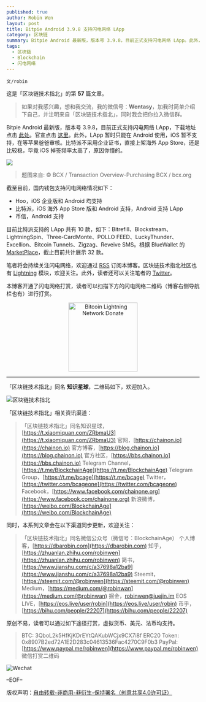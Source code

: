 ```yaml
---
published: true
author: Robin Wen
layout: post
title: Bitpie Android 3.9.8 支持闪电网络 LApp
category: 区块链
summary: Bitpie Android 最新版，版本号 3.9.8，目前正式支持闪电网络 LApp。此外，LApp 暂时只能在 Android 使用，iOS 暂不支持，在等苹果爸爸审核。比特派不采用企业证书，直接上架海外 App Store，还是比较稳，毕竟 iOS 掉签频率太高了，原因你懂的。目前比特派支持的 LApp 共有 10 款，如下：Bitrefill、Blockstream、LightningSpin、Three-CardMonte、POLLO FEED、LuckyThunder、Excellion、Bitcoin Tunnels、Zigzag、Reveive SMS。
tags:
  - 区块链
  - Blockchain
  - 闪电网络
---
```


`文/robin`

这是「区块链技术指北」的第 **57** 篇文章。

> 如果对我感兴趣，想和我交流，我的微信号：**Wentasy**，加我时简单介绍下自己，并注明来自「区块链技术指北」，同时我会把你拉入微信群。

Bitpie Android 最新版，版本号 3.9.8，目前正式支持闪电网络 LApp，下载地址点击 [此处](https://itunes.apple.com/us/app/bitpie-blockchain-wallet/id1168568820?mt=8)。官宣点击 [这里](https://medium.com/@Bitpie/bitpie-v3-9-8-now-support-lapps-c1a34344a54e)。此外，LApp 暂时只能在 Android 使用，iOS 暂不支持，在等苹果爸爸审核。比特派不采用企业证书，直接上架海外 App Store，还是比较稳，毕竟 iOS 掉签频率太高了，原因你懂的。

![](https://cdn.wenguobing.com/dGRYEm6.jpg)

> 题图来自: © BCX / Transaction Overview-Purchasing BCX / bcx.org

截至目前，国内钱包支持闪电网络情况如下：

* Hoo，iOS 企业版和 Android 均支持
* 比特派，iOS 海外 App Store 版和 Android 支持，Android 支持 LApp
* 币信，Android 支持

目前比特派支持的 LApp 共有 10 款，如下：Bitrefill、Blockstream、LightningSpin、Three-CardMonte、POLLO FEED、LuckyThunder、Excellion、Bitcoin Tunnels、Zigzag、Reveive SMS。根据 BlueWallet 的 [MarketPlace](https://bluewallet.io/marketplace)，截止目前共计展示 32 款。

笔者将会持续关注闪电网络，欢迎通过 [RSS](https://dbarobin.com/feed.xm) 订阅本博客。区块链技术指北社区也有 [Lightning](https://bbs.chainon.io/t/lightning) 模块，欢迎关注。此外，读者还可以关注笔者的 [Twitter](https://twitter.com/vrwio)。

本博客开通了闪电网络打赏，读者可以扫描下方的闪电网络二维码（博客右侧导航栏也有）进行打赏。

<center><img title="Bitcoin Lightning Network Donate" width="180" height="180" src="https://lnd.hoo.com/api/generate?openid=TruSwjrK2q57V484Tf0u&isimg=1" alt="Bitcoin Lightning Network Donate"/></center>

***

「区块链技术指北」同名 **知识星球**，二维码如下，欢迎加入。

![区块链技术指北](https://cdn.wenguobing.com/3YzonTR.png)

「区块链技术指北」相关资讯渠道：

> 「区块链技术指北」同名知识星球，[https://t.xiaomiquan.com/ZRbmaU3](https://t.xiaomiquan.com/ZRbmaU3)
> 官网，[https://chainon.io](https://chainon.io)
> 官方博客，[https://blog.chainon.io](https://blog.chainon.io)
> 官方社区，[https://bbs.chainon.io](https://bbs.chainon.io)
> Telegram Channel，[https://t.me/BlockchainAge](https://t.me/BlockchainAge)
> Telegram Group，[https://t.me/bcage](https://t.me/bcage)
> Twitter，[https://twitter.com/bcageone](https://twitter.com/bcageone)
> Facebook，[https://www.facebook.com/chainone.org](https://www.facebook.com/chainone.org)
> 新浪微博，[https://weibo.com/BlockchainAge](https://weibo.com/BlockchainAge)

同时，本系列文章会在以下渠道同步更新，欢迎关注：

> 「区块链技术指北」同名微信公众号（微信号：BlockchainAge）
> 个人博客，[https://dbarobin.com](https://dbarobin.com)
> 知乎，[https://zhuanlan.zhihu.com/robinwen](https://zhuanlan.zhihu.com/robinwen)
> 简书，[https://www.jianshu.com/c/a37698a12ba9](https://www.jianshu.com/c/a37698a12ba9)
> Steemit，[https://steemit.com/@robinwen](https://steemit.com/@robinwen)
> Medium，[https://medium.com/@robinwan](https://medium.com/@robinwan)
> 掘金，[robinwen@juejin.im](https://juejin.im/user/5673ccae60b2260ee435f89a/posts)
> EOS LIVE，[https://eos.live/user/robin](https://eos.live/user/robin)
> 币乎，[https://bihu.com/people/22207](https://bihu.com/people/22207)

原创不易，读者可以通过如下途径打赏，虚拟货币、美元、法币均支持。

> BTC: 3QboL2k5HfKjKDrEYtQAKubWCjx9CX7i8f
> ERC20 Token: 0x8907B2ed72A1E2D283c04613536Fac4270C9F0b3
> PayPal: [https://www.paypal.me/robinwen](https://www.paypal.me/robinwen)
> 微信打赏二维码

![Wechat](https://cdn.wenguobing.com/SzoNl5b.jpg)

–EOF–

版权声明：[自由转载-非商用-非衍生-保持署名（创意共享4.0许可证）](http://creativecommons.org/licenses/by-nc-nd/4.0/deed.zh)
